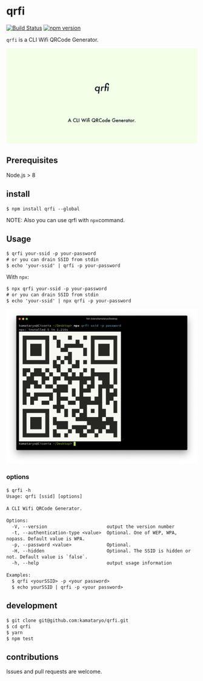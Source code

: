 # qrfi

[![Build Status](https://travis-ci.org/kamataryo/qrfi.svg?branch=master)](https://travis-ci.org/kamataryo/qrfi)
[![npm version](https://badge.fury.io/js/qrfi.svg)](https://badge.fury.io/js/qrfi)

`qrfi` is a CLI Wifi QRCode Generator.

![](./social.png)

## Prerequisites

Node.js > 8

## install

```shell
$ npm install qrfi --global
```

NOTE: Also you can use qrfi with `npx`command.

## Usage

```shell
$ qrfi your-ssid -p your-password
# or you can drain SSID from stdin
$ echo 'your-ssid' | qrfi -p your-password
```

With `npx`:

```shell
$ npx qrfi your-ssid -p your-password
# or you can drain SSID from stdin
$ echo 'your-ssid' | npx qrfi -p your-password
```

![screenshot](screenshot.png)

### options

```shell
$ qrfi -h
Usage: qrfi [ssid] [options]

A CLI Wifi QRCode Generator.

Options:
  -V, --version                      output the version number
  -t, --authentication-type <value>  Optional. One of WEP, WPA, nopass. Default value is WPA.
  -p, --password <value>             Optional.
  -H, --hidden                       Optional. The SSID is hidden or not. Default value is `false`.
  -h, --help                         output usage information

Examples:
  $ qrfi <yourSSID> -p <your password>
  $ echo yourSSID | qrfi -p <your password>
```

## development

```shell
$ git clone git@github.com:kamataryo/qrfi.git
$ cd qrfi
$ yarn
$ npm test
```

## contributions

Issues and pull requests are welcome.
